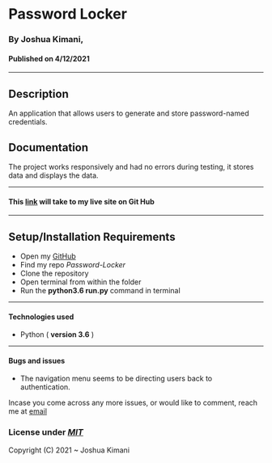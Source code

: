 # Password Locker

### By **Joshua Kimani**,
#### Published on  **4/12/2021**
 ---
## Description

An application that allows users to generate and store password-named credentials.

## Documentation

The project works responsively and had no errors during testing, it stores data and displays the data.

---

#### This [link](https://github.com/JKimani77/Password_locker) will take to my live site on Git Hub

---

## Setup/Installation Requirements

* Open my [GitHub](https://github.com/JKimani77/Password_locker)
* Find my repo *Password-Locker*
* Clone the repository
* Open terminal from within the folder
* Run the **python3.6 run.py** command in terminal

---

#### Technologies used
* Python ( **version 3.6** )

---

#### Bugs and issues
* The navigation menu seems to be directing users back to authentication.

Incase you come across any more issues, or would like to comment, reach me at [email](jkkimani77@gmail.com)


### License under [***MIT***]()

Copyright (C) 2021 ~ Joshua Kimani